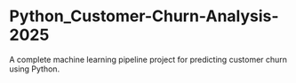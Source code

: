# Python_Customer-Churn-Analysis-2025
 A complete machine learning pipeline project for predicting customer churn using Python.
